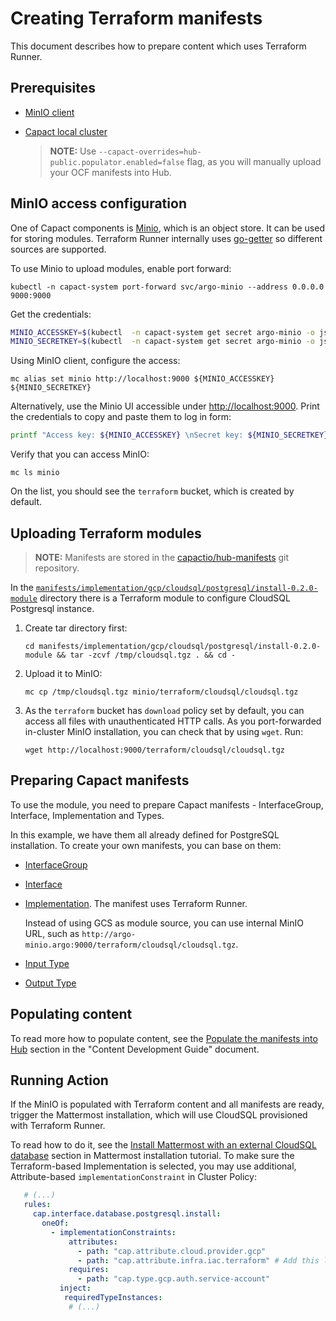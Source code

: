 # Creating Terraform manifests

This document describes how to prepare content which uses Terraform Runner.

## Prerequisites

- [MinIO client](https://min.io/download)
- [Capact local cluster](../installation/local.md)
    
    > **NOTE:** Use `--capact-overrides=hub-public.populator.enabled=false` flag, as you will manually upload your OCF manifests into Hub.

## MinIO access configuration

One of Capact components is [Minio](https://min.io), which is an object store. It can be used for storing modules.
Terraform Runner internally uses [go-getter](https://github.com/hashicorp/go-getter) so different sources are supported.

To use Minio to upload modules, enable port forward:

```shell
kubectl -n capact-system port-forward svc/argo-minio --address 0.0.0.0 9000:9000
```

Get the credentials:

```bash
MINIO_ACCESSKEY=$(kubectl  -n capact-system get secret argo-minio -o jsonpath='{.data.access-key}' | base64 --decode)
MINIO_SECRETKEY=$(kubectl  -n capact-system get secret argo-minio -o jsonpath='{.data.secret-key}' | base64 --decode)
```

Using MinIO client, configure the access:

```shell
mc alias set minio http://localhost:9000 ${MINIO_ACCESSKEY} ${MINIO_SECRETKEY}
```

Alternatively, use the Minio UI accessible under [http://localhost:9000](http://localhost:9000). Print the credentials to copy and paste them to log in form:

```bash
printf "Access key: ${MINIO_ACCESSKEY} \nSecret key: ${MINIO_SECRETKEY}\n"
```

Verify that you can access MinIO:

```shell
mc ls minio
```

On the list, you should see the `terraform` bucket, which is created by default.

## Uploading Terraform modules

> **NOTE:** Manifests are stored in the [capactio/hub-manifests](https://github.com/capactio/hub-manifests) git repository.

In the [`manifests/implementation/gcp/cloudsql/postgresql/install-0.2.0-module`](https://github.com/capactio/hub-manifests/tree/main/manifests/implementation/gcp/cloudsql/postgresql/install-0.2.0-module) directory there is a Terraform module to configure CloudSQL Postgresql instance.

1. Create tar directory first:

    ```shell
    cd manifests/implementation/gcp/cloudsql/postgresql/install-0.2.0-module && tar -zcvf /tmp/cloudsql.tgz . && cd -
    ```

1. Upload it to MinIO:

    ```shell
    mc cp /tmp/cloudsql.tgz minio/terraform/cloudsql/cloudsql.tgz
    ```

1. As the `terraform` bucket has `download` policy set by default, you can access all files with unauthenticated HTTP calls.
As you port-forwarded in-cluster MinIO installation, you can check that by using `wget`. Run:

    ```shell
    wget http://localhost:9000/terraform/cloudsql/cloudsql.tgz
    ````

## Preparing Capact manifests

To use the module, you need to prepare Capact manifests - InterfaceGroup, Interface, Implementation and Types.

In this example, we have them all already defined for PostgreSQL installation. To create your own manifests, you can base on them:
- [InterfaceGroup](https://github.com/capactio/hub-manifests/tree/main/manifests/interface/database/postgresql.yaml)
- [Interface](https://github.com/capactio/hub-manifests/tree/main/manifests/interface/database/postgresql/install.yaml)
- [Implementation](https://github.com/capactio/hub-manifests/tree/main/manifests/implementation/terraform/gcp/cloudsql/postgresql/install.yaml). The manifest uses Terraform Runner.
  
  Instead of using GCS as module source, you can use internal MinIO URL, such as `http://argo-minio.argo:9000/terraform/cloudsql/cloudsql.tgz`.

- [Input Type](https://github.com/capactio/hub-manifests/tree/main/manifests/type/database/postgresql/install-input.yaml)
- [Output Type](https://github.com/capactio/hub-manifests/tree/main/manifests/type/database/postgresql/config.yaml)

## Populating content

To read more how to populate content, see the [Populate the manifests into Hub](./guide.md#populate-the-manifests-into-hub) section in the "Content Development Guide" document.

## Running Action

If the MinIO is populated with Terraform content and all manifests are ready, trigger the Mattermost installation, which will use CloudSQL provisioned with Terraform Runner.

To read how to do it, see the [Install Mattermost with an external CloudSQL database](../example/mattermost-installation.md#install-mattermost-with-an-external-cloudsql-database) section in Mattermost installation tutorial.
To make sure the Terraform-based Implementation is selected, you may use additional, Attribute-based `implementationConstraint` in Cluster Policy:

```yaml
   # (...)
   rules:
     cap.interface.database.postgresql.install:
       oneOf:
         - implementationConstraints:
             attributes:
               - path: "cap.attribute.cloud.provider.gcp"
               - path: "cap.attribute.infra.iac.terraform" # Add this line
             requires:
               - path: "cap.type.gcp.auth.service-account"
           inject:
            requiredTypeInstances:
             # (...)
```
